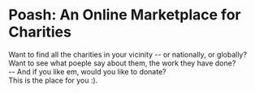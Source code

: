 # Poash: An Online Marketplace for Charities
Want to find all the charities in your vicinity -- or nationally, or globally? Want to see what poeple say about them, the work they have done?  
-- And if you like em, would you like to donate?  
This is the place for you :).

